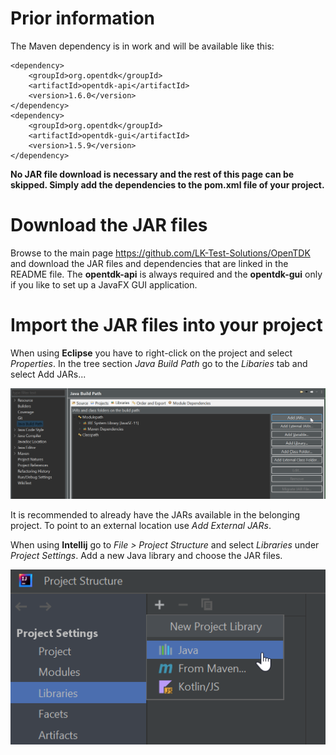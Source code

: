 # Prior information

The Maven dependency is in work and will be available like this:

```
<dependency>
	<groupId>org.opentdk</groupId>
	<artifactId>opentdk-api</artifactId>
	<version>1.6.0</version>
</dependency>
<dependency>
	<groupId>org.opentdk</groupId>
	<artifactId>opentdk-gui</artifactId>
	<version>1.5.9</version>
</dependency>
```

<b> No JAR file download is necessary and the rest of this page can be skipped. Simply add the dependencies 
to the pom.xml file of your project.</b>


# Download the JAR files

Browse to the main page https://github.com/LK-Test-Solutions/OpenTDK and download the JAR files and dependencies that
are linked in the README file. The <b>opentdk-api</b> is always required and the <b>opentdk-gui</b> only if you like 
to set up a JavaFX GUI application. 


# Import the JAR files into your project

When using <b>Eclipse</b> you have to right-click on the project and select <i>Properties</i>. In the tree section 
<i>Java Build Path</i> go to the <i>Libaries</i> tab and select Add JARs...

![img.png](Eclipse-Add-JAR.png)

It is recommended to already have the JARs available in the belonging project. To point to an external location use 
<i>Add External JARs</i>. 

When using <b>Intellij</b> go to <i>File > Project Structure</i> and select <i>Libraries</i> under 
<i>Project Settings</i>. Add a new Java library and choose the JAR files.

![img.png](Intellij-Add-JAR.png)



